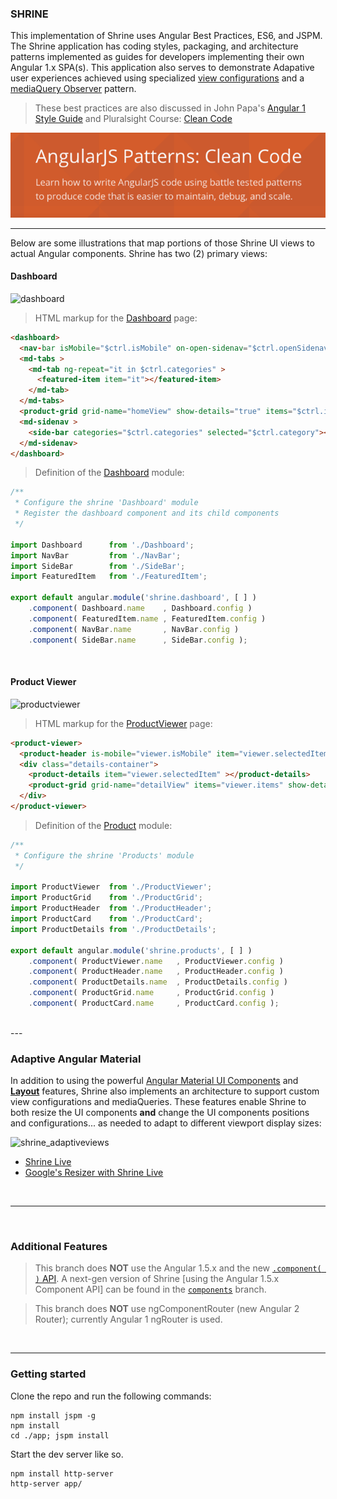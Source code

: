 ### SHRINE

This implementation of Shrine uses Angular Best Practices, ES6, and JSPM. The Shrine application has coding styles, packaging, and architecture patterns implemented as guides for developers implementing their own Angular 1.x SPA(s). This application also serves to demonstrate Adapative user experiences achieved using specialized [view configurations](https://github.com/angular/material-adaptive/blob/master/shrine/app/src/configuration/ViewConfigurations.js) and a [mediaQuery Observer](https://github.com/angular/material-adaptive/blob/master/shrine/app/src/utils/MediaQueryObserver.js) pattern.

> These best practices are also discussed in John Papa's [Angular 1 Style Guide](https://github.com/johnpapa/angular-styleguide/blob/master/a1/README.md) and Pluralsight Course: [Clean Code](http://jpapa.me/ngclean)

[![Angular Patterns: Clean Code](https://raw.githubusercontent.com/johnpapa/angular-styleguide/master/a1/assets/ng-clean-code-banner.png)](http://jpapa.me/ngclean)

---

Below are some illustrations that map portions of those Shrine UI views to actual Angular components. Shrine has two (2) primary views:

#### Dashboard

![dashboard](https://cloud.githubusercontent.com/assets/210413/14126204/006e906c-f5d5-11e5-8b42-004f5e142406.png)

> HTML markup for the <a href="https://github.com/angular/material-adaptive/blob/master/shrine/app/src/dashboard/tmpl/dashboard.html#L20"  target="_blank">Dashboard</a> page:

```html
<dashboard>
  <nav-bar isMobile="$ctrl.isMobile" on-open-sidenav="$ctrl.openSidenav()"></nav-bar>
  <md-tabs >
    <md-tab ng-repeat="it in $ctrl.categories" >
      <featured-item item="it"></featured-item>
    </md-tab>
  </md-tabs>
  <product-grid grid-name="homeView" show-details="true" items="$ctrl.items" ></product-grid>
  <md-sidenav >
    <side-bar categories="$ctrl.categories" selected="$ctrl.category"></side-bar>
  </md-sidenav>
</dashboard>
```

> Definition of the [Dashboard](https://github.com/angular/material-adaptive/blob/master/shrine/app/src/dashboard/_module.js) module:

```js
/**
 * Configure the shrine 'Dashboard' module
 * Register the dashboard component and its child components
 */

import Dashboard      from './Dashboard';
import NavBar         from './NavBar';
import SideBar        from './SideBar';
import FeaturedItem   from './FeaturedItem';

export default angular.module('shrine.dashboard', [ ] )
    .component( Dashboard.name    , Dashboard.config )
    .component( FeaturedItem.name , FeaturedItem.config )
    .component( NavBar.name       , NavBar.config )
    .component( SideBar.name      , SideBar.config );
```

<br/>

#### Product Viewer

![productviewer](https://cloud.githubusercontent.com/assets/210413/14126209/0208e850-f5d5-11e5-9813-1c880514df0e.png)

> HTML markup for the <a href="https://github.com/angular/material-adaptive/blob/master/shrine/app/src/products/tmpl/productViewer.html#L3" target="_blank">ProductViewer</a> page:

```html
<product-viewer>
  <product-header is-mobile="viewer.isMobile" item="viewer.selectedItem" ></product-header>
  <div class="details-container">
    <product-details item="viewer.selectedItem" ></product-details>
    <product-grid grid-name="detailView" items="viewer.items" show-details="false" ></product-grid>
  </div>
</product-viewer>
```

> Definition of the [Product](https://github.com/angular/material-adaptive/blob/master/shrine/app/src/products/_module.js) module:


```js
/**
 * Configure the shrine 'Products' module
 */

import ProductViewer  from './ProductViewer';
import ProductGrid    from './ProductGrid';
import ProductHeader  from './ProductHeader';
import ProductCard    from './ProductCard';
import ProductDetails from './ProductDetails';

export default angular.module('shrine.products', [ ] )
    .component( ProductViewer.name   , ProductViewer.config )
    .component( ProductHeader.name   , ProductHeader.config )
    .component( ProductDetails.name  , ProductDetails.config )
    .component( ProductGrid.name     , ProductGrid.config )
    .component( ProductCard.name     , ProductCard.config );
```


<br/>
---

### Adaptive Angular Material 

In addition to using the powerful [Angular Material UI Components](https://material.angularjs.org/HEAD/) and [**Layout**](https://material.angularjs.org/latest/layout/introduction) features, Shrine also implements an architecture to support custom view configurations and mediaQueries. These features enable Shrine to both resize the UI components **and** change the UI components positions and configurations... as needed to adapt to different viewport display sizes:

![shrine_adaptiveviews](https://cloud.githubusercontent.com/assets/210413/14126526/1d3ea496-f5d7-11e5-945b-5beacaa59f5a.png)

*  <a href="https://material-adaptive.firebaseapp.com/shrine/app/index.html" target="_blank"> Shrine Live </a>
*  <a href="http://design.google.com/resizer/#url=https%3A%2F%2Fmaterial-adaptive.firebaseapp.com%2Fshrine%2Fapp%2Fdist.html" target="_blank"> Google's Resizer with Shrine Live </a>


<br/>

----

<br/>


### Additional Features

> This branch does **NOT** use the Angular 1.5.x and the new [`.component( )` API](https://docs.angularjs.org/guide/component). A next-gen version of Shrine [using the Angular 1.5.x Component API] can be found in the [`components`](https://github.com/angular/material-adaptive/tree/components/shrine) branch.


> This branch does **NOT** use ngComponentRouter (new Angular 2 Router); currently Angular 1 ngRouter is used.


<br/>

---

### Getting started

Clone the repo and run the following commands:

```
npm install jspm -g
npm install
cd ./app; jspm install
```

Start the dev server like so.

```
npm install http-server
http-server app/
```

